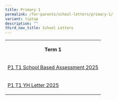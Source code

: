 ```yaml
---
title: Primary 1
permalink: /for-parents/school-letters/primary-1/
variant: tiptap
description: ""
third_nav_title: School Letters
---
```

<table style="minWidth: 25px">
<colgroup>
<col>
</colgroup>
<tbody>
<tr>
<th rowspan="1" colspan="1">
<p>Term 1</p>
</th>
</tr>
<tr>
<td rowspan="1" colspan="1">
<p><a href="/files/2025 Assessment Letters/MPS_2025_T1_044_P1_Assessment_2025__Term_1_.pdf" rel="noopener nofollow" target="_blank">P1 T1 School Based Assessment 2025</a>
</p>
</td>
</tr>
<tr>
<td rowspan="1" colspan="1">
<p><a href="/files/2025 YH Letters/MPS_2025_T1___02a__P1_YH_Letter_and_COE.pdf" rel="noopener nofollow" target="_blank">P1 T1 YH Letter 2025</a>
</p>
</td>
</tr>
</tbody>
</table>
<h4></h4>
<p></p>